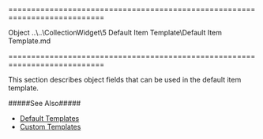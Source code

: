 ===========================================================================
<!--type-->Object<!--/type-->
<!--inherits-->..\..\CollectionWidget\5 Default Item Template\Default Item Template.md<!--/inherits-->
===========================================================================

<!--shortDescription-->
This section describes object fields that can be used in the default item template.
<!--/shortDescription-->

<!--fullDescription-->
#####See Also#####
- [Default Templates](/Documentation/Guide/Widgets/Common/Templates/#Default_Templates)
- [Custom Templates](/Documentation/Guide/Widgets/Common/Templates/#Custom_Templates)
<!--/fullDescription-->